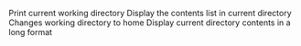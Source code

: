 Print current working directory
Display the contents list in current directory
Changes working directory to home
Display current directory contents in a long format
